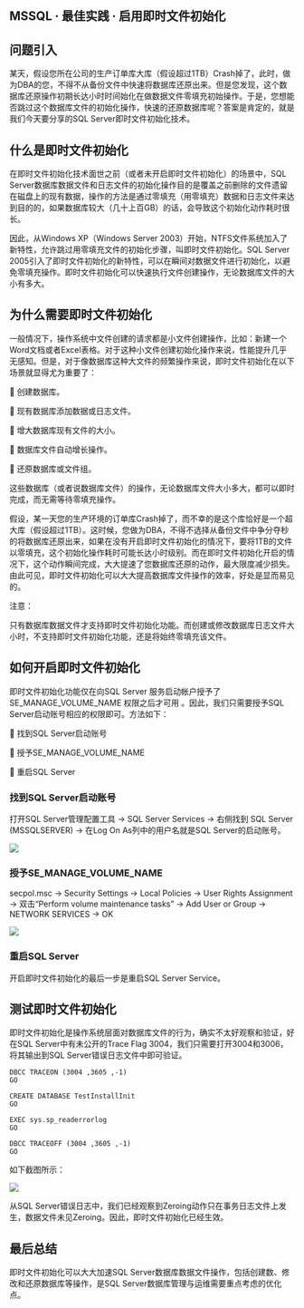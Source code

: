 ## MSSQL · 最佳实践 · 启用即时文件初始化


    
## 问题引入


某天，假设您所在公司的生产订单库大库（假设超过1TB）Crash掉了，此时，做为DBA的您，不得不从备份文件中快速将数据库还原出来。但是您发现，这个数据库还原操作初期长达小时时间始化在做数据文件零填充初始操作。于是，您想能否跳过这个数据库文件的初始化操作，快速的还原数据库呢？答案是肯定的，就是我们今天要分享的SQL Server即时文件初始化技术。  

## 什么是即时文件初始化


在即时文件初始化技术面世之前（或者未开启即时文件初始化）的场景中，SQL Server数据库数据文件和日志文件的初始化操作目的是覆盖之前删除的文件遗留在磁盘上的现有数据，操作的方法是通过零填充（用零填充）数据和日志文件来达到目的的，如果数据库较大（几十上百GB）的话，会导致这个初始化动作耗时很长。  


因此，从Windows XP（Windows Server 2003）开始，NTFS文件系统加入了新特性，允许跳过用零填充文件的初始化步骤，叫即时文件初始化。SQL Server 2005引入了即时文件初始化的新特性，可以在瞬间对数据文件进行初始化，以避免零填充操作。即时文件初始化可以快速执行文件创建操作，无论数据库文件的大小有多大。  

## 为什么需要即时文件初始化


一般情况下，操作系统中文件创建的请求都是小文件创建操作，比如：新建一个Word文档或者Excel表格。对于这种小文件创建初始化操作来说，性能提升几乎无感知。但是，对于像数据库这种大文件的频繁操作来说，即时文件初始化在以下场景就显得尤为重要了：  


	创建数据库。  


	现有数据库添加数据或日志文件。  


	增大数据库现有文件的大小。  


	数据库文件自动增长操作。  


	还原数据库或文件组。  


这些数据库（或者说数据库文件）的操作，无论数据库文件大小多大，都可以即时完成，而无需等待零填充操作。  


假设，某一天您的生产环境的订单库Crash掉了，而不幸的是这个库恰好是一个超大库（假设超过1TB）。这时候，您做为DBA，不得不选择从备份文件中争分夺秒的将数据库还原出来，如果在没有开启即时文件初始化的情况下，要将1TB的文件以零填充，这个初始化操作耗时可能长达小时级别。而在即时文件初始化开启的情况下，这个动作瞬间完成，大大提速了您数据库还原的动作，最大限度减少损失。由此可见，即时文件初始化可以大大提高数据库文件操作的效率，好处是显而易见的。  


注意：  


只有数据库数据文件才支持即时文件初始化功能。而创建或修改数据库日志文件大小时，不支持即时文件初始化功能，还是将始终零填充该文件。  

## 如何开启即时文件初始化


即时文件初始化功能仅在向SQL Server 服务启动帐户授予了SE_MANAGE_VOLUME_NAME 权限之后才可用 。因此，我们只需要授予SQL Server启动账号相应的权限即可。方法如下：  


	找到SQL Server启动账号  


	授予SE_MANAGE_VOLUME_NAME  


	重启SQL Server  

### 找到SQL Server启动账号


打开SQL Server管理配置工具 -> SQL Server Services -> 右侧找到 SQL Server (MSSQLSERVER) -> 在Log On As列中的用户名就是SQL Server的启动账号。  


![][0]  

### 授予SE_MANAGE_VOLUME_NAME


secpol.msc -> Security Settings -> Local Policies -> User Rights Assignment -> 双击“Perform volume maintenance tasks” -> Add User or Group -> NETWORK SERVICES -> OK  


![][1]  

### 重启SQL Server


开启即时文件初始化的最后一步是重启SQL Server Service。  

## 测试即时文件初始化


即时文件初始化是操作系统层面对数据库文件的行为，确实不太好观察和验证，好在SQL Server中有未公开的Trace Flag 3004，我们只需要打开3004和3006，将其输出到SQL Server错误日志文件中即可验证。  

```LANG
DBCC TRACEON (3004 ,3605 ,-1)
GO

CREATE DATABASE TestInstallInit
GO

EXEC sys.sp_readerrorlog
GO

DBCC TRACEOFF (3004 ,3605 ,-1)
GO

```


如下截图所示：  


![][2]  


从SQL Server错误日志中，我们已经观察到Zeroing动作只在事务日志文件上发生，数据文件未见Zeroing。因此，即时文件初始化已经生效。  

## 最后总结


即时文件初始化可以大大加速SQL Server数据库数据文件操作，包括创建数、修改和还原数据库等操作，是SQL Server数据库管理与运维需要重点考虑的优化点。  


[0]: https://ata2-img.cn-hangzhou.oss-pub.aliyun-inc.com/ef757bb47a5cd7693b252d4a2c0cbd89.png
[1]: https://ata2-img.cn-hangzhou.oss-pub.aliyun-inc.com/5e6fb909c78bbfec977285a2f26d1043.png
[2]: https://ata2-img.cn-hangzhou.oss-pub.aliyun-inc.com/cec95a5c19957022f3740afb914e1961.png